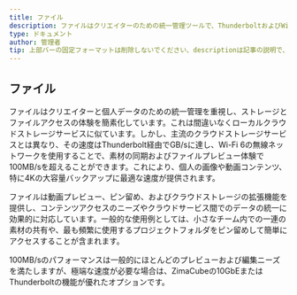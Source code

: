 ```yaml
---
title: ファイル
description: ファイルはクリエイターのための統一管理ツールで、ThunderboltおよびWi-Fi 6を介した卓越した速度でローカルクラウドストレージ体験を提供します。動画プレビュー、ピン留めおよび拡張可能なクラウドストレージを提供し、小規模チーム内での効率的なデータアクセスと共有に対応しています。ユーザーは迅速な同期とファイルプレビューの利点を享受でき、大容量のメディアファイル（4Kコンテンツを含む）をバックアップするのに最適です。極端な速度が必要な場合は、ZimaCubeの10GbEやThunderboltのオプションが利用可能です。
type: ドキュメント
author: 管理者
tip: 上部バーの固定フォーマットは削除しないでください、descriptionは記事の説明で、入力しない場合は内容の最前段の文字が切り取られます。
---
```

## ファイル
ファイルはクリエイターと個人データのための統一管理を重視し、ストレージとファイルアクセスの体験を簡素化しています。これは間違いなくローカルクラウドストレージサービスに似ています。しかし、主流のクラウドストレージサービスとは異なり、その速度はThunderbolt経由でGB/sに達し、Wi-Fi 6の無線ネットワークを使用することで、素材の同期およびファイルプレビュー体験で100MB/sを超えることができます。これにより、個人の画像や動画コンテンツ、特に4Kの大容量バックアップに最適な速度が提供されます。

ファイルは動画プレビュー、ピン留め、およびクラウドストレージの拡張機能を提供し、コンテンツアクセスのニーズやクラウドサービス間でのデータの統一に効果的に対応しています。一般的な使用例としては、小さなチーム内での一連の素材の共有や、最も頻繁に使用するプロジェクトフォルダをピン留めして簡単にアクセスすることが含まれます。

100MB/sのパフォーマンスは一般的にほとんどのプレビューおよび編集ニーズを満たしますが、極端な速度が必要な場合は、ZimaCubeの10GbEまたはThunderboltの機能が優れたオプションです。